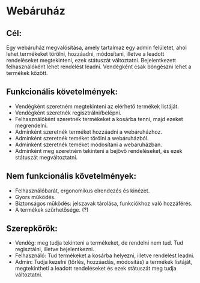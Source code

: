 # Webáruház

## Cél:
Egy webáruház megvalósítása, amely tartalmaz egy admin felületet, ahol lehet termékeket törölni, hozzáadni, módosítani, illetve a leadott rendeléseket megtekinteni, ezek státuszát változtatni. Bejelentkezett felhasználóként lehet rendelést leadni. Vendégként csak böngészni lehet a termékek között.

## Funkcionális követelmények:
* Vendégként szeretném megtekinteni az elérhető termékek listáját.
* Vendégként szeretnék regisztrálni/belépni.
* Felhasználóként szeretnék termékeket a kosárba tenni, majd ezeket megrendelni.
* Adminként szeretnék terméket hozzáadni a webáruházhoz.
* Adminként szeretnék teméket törölni a webáruházból.
* Adminként szeretnék teméket módosítani a webáruházban.
* Adminként meg szeretném tekinteni a bejövő rendeléseket, és ezek státuszát megváltoztatni.

## Nem funkcionális követelmények:
* Felhasználóbarát, ergonomikus elrendezés és kinézet.
* Gyors működés.
* Biztonságos működés: jelszavak tárolása, funkciókhoz való hozzáférés.
* A termékek szűrhetősége. (?)

## Szerepkörök:
* Vendég: meg tudja tekinteni a termékeket, de rendelni nem tud. Tud regisztálni, illetve bejelentkezni.
* Felhasználó: Tud termékeket a kosárba helyezni, illetve rendelést leadni.
* Admin: Tudja kezelni (törlés, hozzáadás, módosítás) a termékek listáját, megtekintheti a leadott rendeléseket és ezek státuszát meg tudja változtatni.
